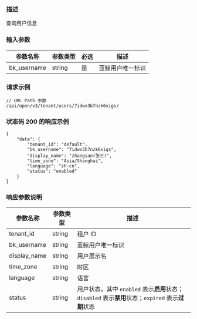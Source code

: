 ### 描述

查询用户信息

### 输入参数

| 参数名称        | 参数类型   | 必选 | 描述       |
|-------------|--------|----|----------|
| bk_username | string | 是  | 蓝鲸用户唯一标识 |

### 请求示例

```
// URL Path 参数
/api/open/v3/tenant/users/7idwx3b7nzk6xigs/
```

### 状态码 200 的响应示例

```json5
{
    "data": {
        "tenant_id": "default",
        "bk_username": "7idwx3b7nzk6xigs",
        "display_name": "zhangsan(张三)",
        "time_zone": "Asia/Shanghai",
        "language": "zh-cn",
        "status": "enabled"
    }
}
```

### 响应参数说明

| 参数名称         | 参数类型   | 描述                                                                      |
|--------------|--------|-------------------------------------------------------------------------|
| tenant_id    | string | 租户 ID                                                                   |
| bk_username  | string | 蓝鲸用户唯一标识                                                                |
| display_name | string | 用户展示名                                                                   |
| time_zone    | string | 时区                                                                      |
| language     | string | 语言                                                                      |
| status       | string | 用户状态，其中 `enabled` 表示**启用**状态；`disabled` 表示**禁用**状态；`expired` 表示**过期**状态 |
